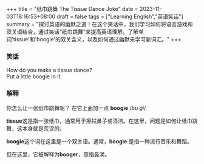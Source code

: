 +++
title = "纸巾跳舞 The Tissue Dance Joke"
date = 2023-11-03T18:16:53+08:00
draft = false
tags = ["Learning English","英语笑话"]
summary = "探讨英语的幽默之道！在这个笑话中，我们学习如何将语言游戏和双关语结合，通过笑话“纸巾跳舞”来提高英语理解。了解单词'tissue'和'boogie'的双关含义，以及如何通过幽默来学习新词汇。"
+++
### 笑话
How do you make a tissue dance?  
Put a little boogie in it.
### 解释
你怎么让一张纸巾跳舞呢？ 在它上面加一点 **boogie** /*buːɡi*/

**tissue**这是指一张纸巾，通常用于擦拭鼻子或清洁。在这里，问题是如何让纸巾跳舞，这本身就是荒谬的。

**boogie**这个词在这里是一个双关语。通常，**boogie** 是指一种流行音乐和舞蹈。

但在这里，它被解释为**booger**，意指鼻涕。
